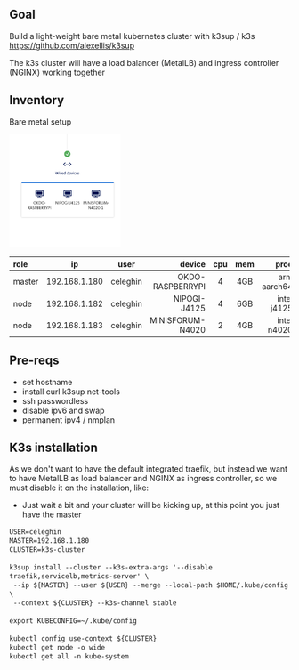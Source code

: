 ## Goal

Build a light-weight bare metal kubernetes cluster with k3sup / k3s
https://github.com/alexellis/k3sup

The k3s cluster will have a load balancer (MetalLB) and ingress controller (NGINX) working together

## Inventory

Bare metal setup

<img src="images/devices.png" alt="drawing" width="200"/>

| role   |      ip       |   user   |           device | cpu | mem |        proc |
| :----- | :-----------: | :------: | ---------------: | :-: | :-: | ----------: |
| master | 192.168.1.180 | celeghin | OKDO-RASPBERRYPI |  4  | 4GB | arm aarch64 |
| node   | 192.168.1.182 | celeghin |     NIPOGI-J4125 |  4  | 6GB | intel j4125 |
| node   | 192.168.1.183 | celeghin | MINISFORUM-N4020 |  2  | 4GB | intel n4020 |

## Pre-reqs

[](./pre-reqs.txt)

- set hostname
- install curl k3sup net-tools
- ssh passwordless
- disable ipv6 and swap
- permanent ipv4 / nmplan

## K3s installation

As we don't want to have the default integrated traefik, but instead we want to have MetalLB as load balancer and NGINX as ingress controller, so we must disable it on the installation, like:

- Just wait a bit and your cluster will be kicking up, at this point you just have the master

```
USER=celeghin
MASTER=192.168.1.180
CLUSTER=k3s-cluster

k3sup install --cluster --k3s-extra-args '--disable traefik,servicelb,metrics-server' \
 --ip ${MASTER} --user ${USER} --merge --local-path $HOME/.kube/config \
 --context ${CLUSTER} --k3s-channel stable

export KUBECONFIG=~/.kube/config

kubectl config use-context ${CLUSTER}
kubectl get node -o wide
kubectl get all -n kube-system
```
